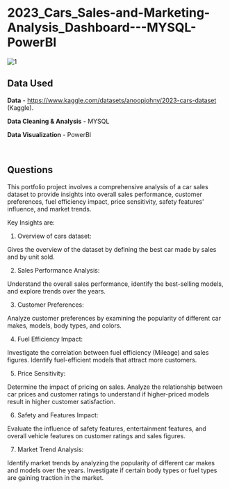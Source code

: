 # 2023_Cars_Sales-and-Marketing-Analysis_Dashboard---MYSQL-PowerBI
![1](https://github.com/HashanPavi/2023_Cars_Sales-and-Marketing-Analysis_Dashboard---MYSQL-PowerBI/assets/144510678/c26f3990-27f8-4504-b9ad-07badb2eee92)


## Data Used
<b>Data</b> - https://www.kaggle.com/datasets/anoopjohny/2023-cars-dataset (Kaggle).
<p><b>Data Cleaning & Analysis</b> - MYSQL</p>
<p><b>Data Visualization</b> - PowerBI</p></br>

## Questions
This portfolio project involves a comprehensive analysis of a car sales
dataset to provide insights into overall sales performance, customer
preferences, fuel efficiency impact, price sensitivity, safety features'
influence, and market trends.

Key Insights are:

1. Overview of cars dataset:

Gives the overview of the dataset by defining the best car made by sales and by
unit sold.

2. Sales Performance Analysis:

Understand the overall sales performance, identify the best-selling models,
and explore trends over the years.

3. Customer Preferences:

Analyze customer preferences by examining the popularity of different car
makes, models, body types, and colors.

4. Fuel Efficiency Impact:

Investigate the correlation between fuel efficiency (Mileage) and sales
figures. Identify fuel-efficient models that attract more customers.

5. Price Sensitivity:

Determine the impact of pricing on sales. Analyze the relationship between
car prices and customer ratings to understand if higher-priced models
result in higher customer satisfaction.

6. Safety and Features Impact:

Evaluate the influence of safety features, entertainment features, and
overall vehicle features on customer ratings and sales figures.

7. Market Trend Analysis:

Identify market trends by analyzing the popularity of different car makes
and models over the years.
Investigate if certain body types or fuel types are gaining traction in the
market.
